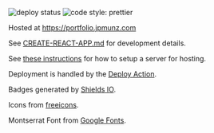 ![deploy status](https://github.com/jpmunz/portfolio/workflows/Build%20and%20Deploy/badge.svg)
![code style: prettier](https://img.shields.io/badge/code_style-prettier-ff69b4.svg?style=plastic")

Hosted at https://portfolio.jpmunz.com

See [CREATE-REACT-APP.md](CREATE-REACT-APP.md) for development details.

See [these instructions](https://development-recipes.readthedocs.io/en/latest/hosting.html) for how to setup a server for hosting.

Deployment is handled by the [Deploy Action](.github/workflows/deploy.yml).

Badges generated by [Shields IO](https://shields.io/).

Icons from [freeicons](https://freeicons.io/).

Montserrat Font from [Google Fonts](https://fonts.google.com/).
